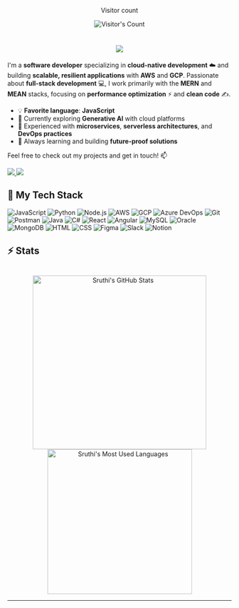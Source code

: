 <div align="center"> 
  <p>Visitor count</p>
  <img src="https://profile-counter.glitch.me/SP393/count.svg" alt="Visitor's Count" />
</div>
<h1 align="center">
    <img src="https://readme-typing-svg.herokuapp.com/?font=Poppins&size=48&center=true&vCenter=true&width=500&height=70&color=58e827&duration=3000&lines=Hi+There!+🐲;+I'm+Sruthi+Pandiath!;" />
</h1>

I'm a **software developer** specializing in **cloud-native development** ☁️ and building **scalable, resilient applications** with **AWS** and **GCP**. Passionate about **full-stack development** 💻, I work primarily with the **MERN** and **MEAN** stacks, focusing on **performance optimization** ⚡ and **clean code** ✍️.

- 💡 **Favorite language**: **JavaScript**  
- 🚀 Currently exploring **Generative AI** with cloud platforms  
- 🔧 Experienced with **microservices**, **serverless architectures**, and **DevOps practices**  
- 🌱 Always learning and building **future-proof solutions**

Feel free to check out my projects and get in touch! 📫
<div>
  <a href="sruthipandiath@gmail.com">
    <img src="https://img.shields.io/badge/Gmail-333333?style=for-the-badge&logo=gmail&logoColor=red" />
  </a>
  <a href="www.linkedin.com/in/sruthi-pandiath" target="_blank">
    <img src="https://img.shields.io/badge/LinkedIn-0077B5?style=for-the-badge&logo=linkedin&logoColor=white" target="_blank" />
  </a>
</div>

## 🥞 My Tech Stack

![JavaScript](https://img.shields.io/badge/JavaScript-F7DF1E?style=for-the-badge&logo=javascript&logoColor=black)
![Python](https://img.shields.io/badge/Python-3776AB?style=for-the-badge&logo=python&logoColor=white)
![Node.js](https://img.shields.io/badge/Node.js-339933?style=for-the-badge&logo=node.js&logoColor=white) 
![AWS](https://img.shields.io/badge/AWS-232F3E?style=for-the-badge&logo=amazonaws&logoColor=white)
![GCP](https://img.shields.io/badge/GCP-4285F4?style=for-the-badge&logo=googlecloud&logoColor=white)
![Azure DevOps](https://img.shields.io/badge/Azure%20DevOps-0078D4?style=for-the-badge&logo=azuredevops&logoColor=white)
![Git](https://img.shields.io/badge/Git-F05032?style=for-the-badge&logo=git&logoColor=white)
![Postman](https://img.shields.io/badge/Postman-FF6C37?style=for-the-badge&logo=postman&logoColor=white)
![Java](https://img.shields.io/badge/Java-007396?style=for-the-badge&logo=java&logoColor=white)
![C#](https://img.shields.io/badge/C%23-239120?style=for-the-badge&logo=csharp&logoColor=white)
![React](https://img.shields.io/badge/React-61DAFB?style=for-the-badge&logo=react&logoColor=black)
![Angular](https://img.shields.io/badge/Angular-DD0031?style=for-the-badge&logo=angular&logoColor=white)
![MySQL](https://img.shields.io/badge/MySQL-4479A1?style=for-the-badge&logo=mysql&logoColor=white)
![Oracle](https://img.shields.io/badge/Oracle-F80000?style=for-the-badge&logo=oracle&logoColor=white)
![MongoDB](https://img.shields.io/badge/MongoDB-47A248?style=for-the-badge&logo=mongodb&logoColor=white)
![HTML](https://img.shields.io/badge/HTML5-E34F26?style=for-the-badge&logo=html5&logoColor=white)
![CSS](https://img.shields.io/badge/CSS3-1572B6?style=for-the-badge&logo=css3&logoColor=white)
![Figma](https://img.shields.io/badge/Figma-F24E1E?style=for-the-badge&logo=figma&logoColor=white)
![Slack](https://img.shields.io/badge/Slack-4A154B?style=for-the-badge&logo=slack&logoColor=white)
![Notion](https://img.shields.io/badge/Notion-000000?style=for-the-badge&logo=notion&logoColor=white)

## ⚡️ Stats

<br>

<div align=center>
  <img width=390 src="https://github-readme-stats.vercel.app/api?username=SP393&theme=transparent&count_private=true&show_icons=true&rank_icon=github&locale=en" alt="Sruthi's GitHub Stats" />
  <img width=325 src="https://github-readme-stats.vercel.app/api/top-langs?username=SP393&theme=transparent&layout=donut&hide=css&langs_count=8&border_radius=10&show_icons=true&locale=en" alt="Sruthi's Most Used Languages" />
</div>

<hr>
<!--
**SP393/SP393** is a ✨ _special_ ✨ repository because its `README.md` (this file) appears on your GitHub profile.

Here are some ideas to get you started:

- 🔭 I’m currently working on ...
- 🌱 I’m currently learning ...
- 👯 I’m looking to collaborate on ...
- 🤔 I’m looking for help with ...
- 💬 Ask me about ...
- 📫 How to reach me: ...
- 😄 Pronouns: ...
- ⚡ Fun fact: ...
-->
